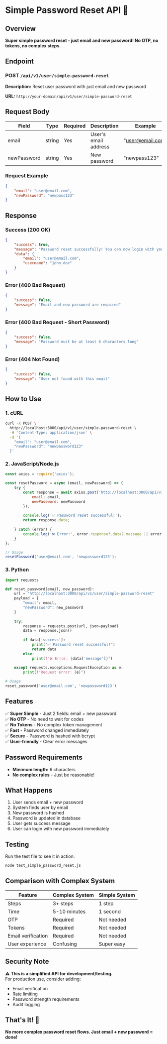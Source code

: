 # Simple Password Reset API 🚀

## Overview
**Super simple password reset - just email and new password! No OTP, no tokens, no complex steps.**

## Endpoint

### **POST** `/api/v1/user/simple-password-reset`

**Description:** Reset user password with just email and new password

**URL:** `http://your-domain/api/v1/user/simple-password-reset`

## Request Body

| Field        | Type   | Required | Description           | Example           |
|--------------|--------|----------|-----------------------|-------------------|
| email        | string | Yes      | User's email address  | "user@email.com" |
| newPassword  | string | Yes      | New password          | "newpass123"     |

### Request Example
```json
{
    "email": "user@email.com",
    "newPassword": "newpass123"
}
```

## Response

### Success (200 OK)
```json
{
    "success": true,
    "message": "Password reset successfully! You can now login with your new password.",
    "data": {
        "email": "user@email.com",
        "username": "john_doe"
    }
}
```

### Error (400 Bad Request)
```json
{
    "success": false,
    "message": "Email and new password are required"
}
```

### Error (400 Bad Request - Short Password)
```json
{
    "success": false,
    "message": "Password must be at least 6 characters long"
}
```

### Error (404 Not Found)
```json
{
    "success": false,
    "message": "User not found with this email"
}
```

## How to Use

### 1. cURL
```bash
curl -X POST \
  http://localhost:3000/api/v1/user/simple-password-reset \
  -H 'Content-Type: application/json' \
  -d '{
    "email": "user@email.com",
    "newPassword": "newpassword123"
  }'
```

### 2. JavaScript/Node.js
```javascript
const axios = require('axios');

const resetPassword = async (email, newPassword) => {
    try {
        const response = await axios.post('http://localhost:3000/api/v1/user/simple-password-reset', {
            email: email,
            newPassword: newPassword
        });
        
        console.log('✅ Password reset successful!');
        return response.data;
        
    } catch (error) {
        console.log('❌ Error:', error.response?.data?.message || error.message);
    }
};

// Usage
resetPassword('user@email.com', 'newpassword123');
```

### 3. Python
```python
import requests

def reset_password(email, new_password):
    url = "http://localhost:3000/api/v1/user/simple-password-reset"
    payload = {
        "email": email,
        "newPassword": new_password
    }
    
    try:
        response = requests.post(url, json=payload)
        data = response.json()
        
        if data['success']:
            print("✅ Password reset successful!")
            return data
        else:
            print(f"❌ Error: {data['message']}")
            
    except requests.exceptions.RequestException as e:
        print(f"Request error: {e}")

# Usage
reset_password('user@email.com', 'newpassword123')
```

## Features

✅ **Super Simple** - Just 2 fields: email + new password  
✅ **No OTP** - No need to wait for codes  
✅ **No Tokens** - No complex token management  
✅ **Fast** - Password changed immediately  
✅ **Secure** - Password is hashed with bcrypt  
✅ **User-friendly** - Clear error messages  

## Password Requirements

- **Minimum length:** 6 characters
- **No complex rules** - Just be reasonable!

## What Happens

1. User sends email + new password
2. System finds user by email
3. New password is hashed
4. Password is updated in database
5. User gets success message
6. User can login with new password immediately

## Testing

Run the test file to see it in action:

```bash
node test_simple_password_reset.js
```

## Comparison with Complex System

| Feature | Complex System | Simple System |
|---------|----------------|---------------|
| Steps | 3+ steps | 1 step |
| Time | 5-10 minutes | 1 second |
| OTP | Required | Not needed |
| Tokens | Required | Not needed |
| Email verification | Required | Not needed |
| User experience | Confusing | Super easy |

## Security Note

⚠️ **This is a simplified API for development/testing.**  
For production use, consider adding:
- Email verification
- Rate limiting
- Password strength requirements
- Audit logging

## That's It! 🎉

**No more complex password reset flows. Just email + new password = done!** 